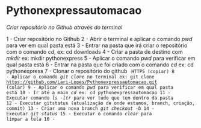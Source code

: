 # Pythonexpressautomacao
*Criar repositório no Github através do terminal*

1 - Criar repositório no Github
2 - Abrir o terminal e aplicar o comando *pwd* para ver em qual pasta está
3 - Entrar na pasta que irá criar o repositório com o comando *cd*, ex: cd downloads
4 - Criar a pasta de destino com *mkdir* ex: mkdir pythonexpress
5 - Aplicar o comando *pwd* para verificar em qual pasta está
6 - Entrar na pasta que foi criado com o comando *cd* ex: cd pythonexpress
7 - Clonar o repositório do github <code> HTTPS (copiar)
8 - Aplicar o comando *git clone* no terminal ex: git clone https://github.com/Lari-Lopes/Pythonexpressautomacao.git (colar)
9 - Aplicar o comando *pwd* para verificar em qual pasta está
10 - Ir até a main *cd* ex: cd pythonexpressautomacao
11 - Executar comando *ls -ltr* para ver tudo que tem dentro da pasta
12 - Executar gitstatus (atualização de onde estamos, branch, criação, commit)
13 - Criar uma nova branch *git checkout -b*
14 - Executar *git status*
15 - Executar o comando *clear* para limpar a tela
16 - 
